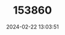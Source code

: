 ---
title: "153860"
category: "Cambarus englishi"
draft: false
date: 2024-02-22 13:03:51
languages:
  English: ["Tallapoosa Crayfish"]
---